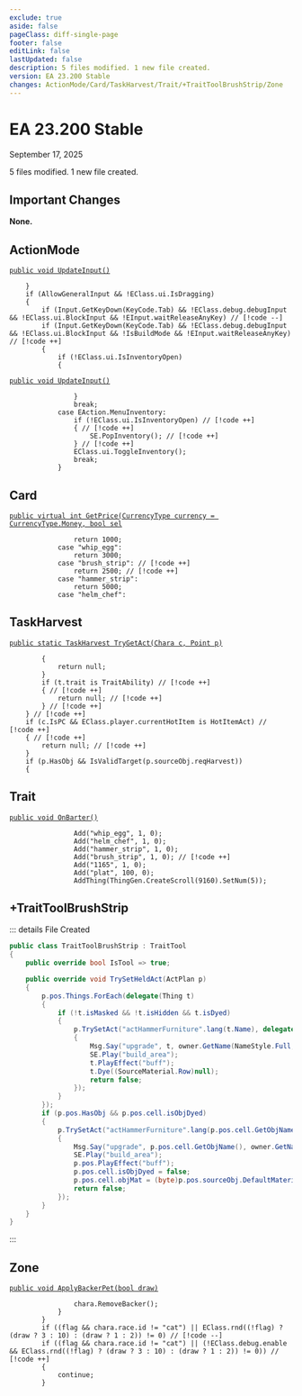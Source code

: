 ```yaml
---
exclude: true
aside: false
pageClass: diff-single-page
footer: false
editLink: false
lastUpdated: false
description: 5 files modified. 1 new file created.
version: EA 23.200 Stable
changes: ActionMode/Card/TaskHarvest/Trait/+TraitToolBrushStrip/Zone
---
```


# EA 23.200 Stable

September 17, 2025

5 files modified. 1 new file created.

## Important Changes

**None.**
## ActionMode

[`public void UpdateInput()`](https://github.com/Elin-Modding-Resources/Elin-Decompiled/blob/dfd035f94090c5d542680e2f7875df9d43dd2c95/Elin/ActionMode.cs#L736-L742)
```cs:line-numbers=736
	}
	if (AllowGeneralInput && !EClass.ui.IsDragging)
	{
		if (Input.GetKeyDown(KeyCode.Tab) && !EClass.debug.debugInput && !EClass.ui.BlockInput && !EInput.waitReleaseAnyKey) // [!code --]
		if (Input.GetKeyDown(KeyCode.Tab) && !EClass.debug.debugInput && !EClass.ui.BlockInput && !IsBuildMode && !EInput.waitReleaseAnyKey) // [!code ++]
		{
			if (!EClass.ui.IsInventoryOpen)
			{
```

[`public void UpdateInput()`](https://github.com/Elin-Modding-Resources/Elin-Decompiled/blob/dfd035f94090c5d542680e2f7875df9d43dd2c95/Elin/ActionMode.cs#L761-L766)
```cs:line-numbers=761
				}
				break;
			case EAction.MenuInventory:
				if (!EClass.ui.IsInventoryOpen) // [!code ++]
				{ // [!code ++]
					SE.PopInventory(); // [!code ++]
				} // [!code ++]
				EClass.ui.ToggleInventory();
				break;
			}
```

## Card

[`public virtual int GetPrice(CurrencyType currency = CurrencyType.Money, bool sel`](https://github.com/Elin-Modding-Resources/Elin-Decompiled/blob/dfd035f94090c5d542680e2f7875df9d43dd2c95/Elin/Card.cs#L7058-L7063)
```cs:line-numbers=7058
				return 1000;
			case "whip_egg":
				return 3000;
			case "brush_strip": // [!code ++]
				return 2500; // [!code ++]
			case "hammer_strip":
				return 5000;
			case "helm_chef":
```

## TaskHarvest

[`public static TaskHarvest TryGetAct(Chara c, Point p)`](https://github.com/Elin-Modding-Resources/Elin-Decompiled/blob/dfd035f94090c5d542680e2f7875df9d43dd2c95/Elin/TaskHarvest.cs#L160-L165)
```cs:line-numbers=160
		{
			return null;
		}
		if (t.trait is TraitAbility) // [!code ++]
		{ // [!code ++]
			return null; // [!code ++]
		} // [!code ++]
	} // [!code ++]
	if (c.IsPC && EClass.player.currentHotItem is HotItemAct) // [!code ++]
	{ // [!code ++]
		return null; // [!code ++]
	}
	if (p.HasObj && IsValidTarget(p.sourceObj.reqHarvest))
	{
```

## Trait

[`public void OnBarter()`](https://github.com/Elin-Modding-Resources/Elin-Decompiled/blob/dfd035f94090c5d542680e2f7875df9d43dd2c95/Elin/Trait.cs#L1872-L1877)
```cs:line-numbers=1872
				Add("whip_egg", 1, 0);
				Add("helm_chef", 1, 0);
				Add("hammer_strip", 1, 0);
				Add("brush_strip", 1, 0); // [!code ++]
				Add("1165", 1, 0);
				Add("plat", 100, 0);
				AddThing(ThingGen.CreateScroll(9160).SetNum(5));
```

## +TraitToolBrushStrip

::: details File Created
```cs
public class TraitToolBrushStrip : TraitTool
{
	public override bool IsTool => true;

	public override void TrySetHeldAct(ActPlan p)
	{
		p.pos.Things.ForEach(delegate(Thing t)
		{
			if (!t.isMasked && !t.isHidden && t.isDyed)
			{
				p.TrySetAct("actHammerFurniture".lang(t.Name), delegate
				{
					Msg.Say("upgrade", t, owner.GetName(NameStyle.Full, 1));
					SE.Play("build_area");
					t.PlayEffect("buff");
					t.Dye((SourceMaterial.Row)null);
					return false;
				});
			}
		});
		if (p.pos.HasObj && p.pos.cell.isObjDyed)
		{
			p.TrySetAct("actHammerFurniture".lang(p.pos.cell.GetObjName()), delegate
			{
				Msg.Say("upgrade", p.pos.cell.GetObjName(), owner.GetName(NameStyle.Full, 1));
				SE.Play("build_area");
				p.pos.PlayEffect("buff");
				p.pos.cell.isObjDyed = false;
				p.pos.cell.objMat = (byte)p.pos.sourceObj.DefaultMaterial.id;
				return false;
			});
		}
	}
}
```

:::
## Zone

[`public void ApplyBackerPet(bool draw)`](https://github.com/Elin-Modding-Resources/Elin-Decompiled/blob/dfd035f94090c5d542680e2f7875df9d43dd2c95/Elin/Zone.cs#L3678-L3684)
```cs:line-numbers=3678
				chara.RemoveBacker();
			}
		}
		if ((flag && chara.race.id != "cat") || EClass.rnd((!flag) ? (draw ? 3 : 10) : (draw ? 1 : 2)) != 0) // [!code --]
		if ((flag && chara.race.id != "cat") || (!EClass.debug.enable && EClass.rnd((!flag) ? (draw ? 3 : 10) : (draw ? 1 : 2)) != 0)) // [!code ++]
		{
			continue;
		}
```
